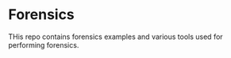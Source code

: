# Forensics

THis repo contains forensics examples and various tools used for performing forensics.
